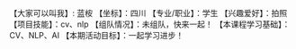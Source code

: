 【大家可以叫我】: 蓝桉
【坐标】：四川
【专业/职业】：学生
【兴趣爱好】：拍照
【项目技能】：cv、nlp
【组队情况】：未组队，快来一起！
【本课程学习基础】：CV、NLP、AI
【本期活动目标】：一起学习进步！
